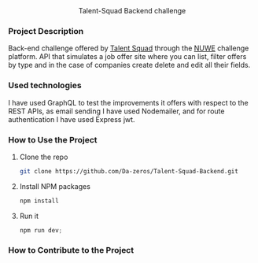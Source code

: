 <div align="center">
Talent-Squad Backend challenge
</div>

### Project Description

Back-end challenge offered by [Talent Squad](https://barcelonadigitaltalent.com/talent-squad/) through the [NUWE](https://nuwe.io/dev) challenge platform.
API that simulates a job offer site where you can list, filter offers by type and in the case of companies create delete and edit all their fields.

### Used technologies

I have used GraphQL to test the improvements it offers with respect to the REST APIs, as email sending I have used Nodemailer, and for route authentication I have used Express jwt.

### How to Use the Project

1. Clone the repo
   ```sh
   git clone https://github.com/Da-zeros/Talent-Squad-Backend.git
   ```
2. Install NPM packages
   ```sh
   npm install
   ```
3. Run it 
   ```js
   npm run dev;
   
### How to Contribute to the Project
